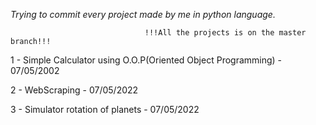 <i>Trying to commit every project made by me in python language.</i>

                                  !!!All the projects is on the master branch!!!

1 - Simple Calculator using O.O.P(Oriented Object Programming) - 07/05/2002

2 - WebScraping - 07/05/2022

3 - Simulator rotation of planets - 07/05/2022
